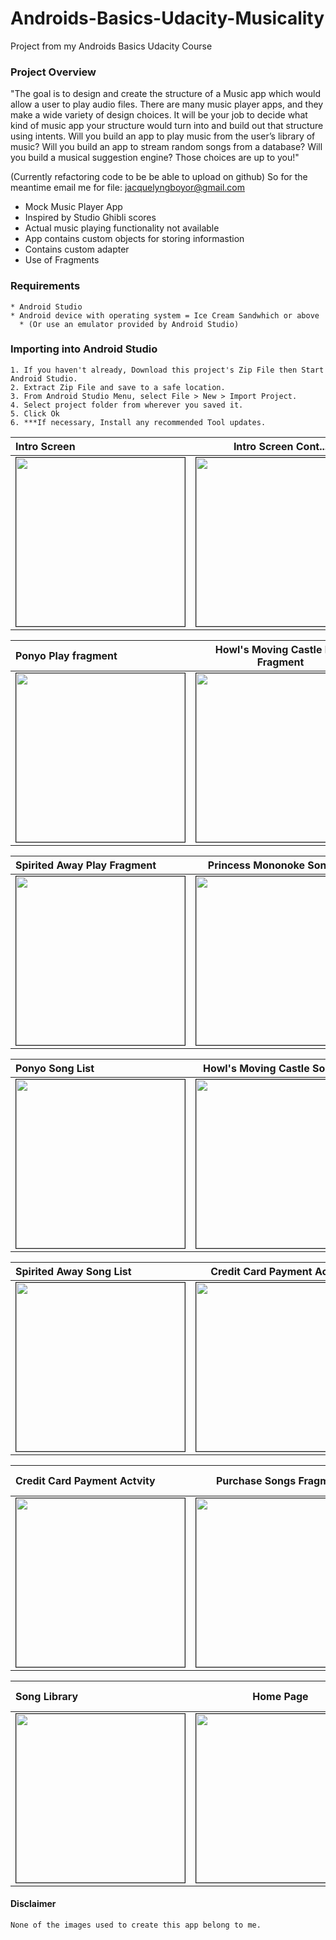 # Androids-Basics-Udacity-Musicality
Project from my Androids Basics Udacity Course

### Project Overview
"The goal is to design and create the structure of a Music app which would allow a user to play audio files. There are many music player apps, and they make a wide variety of design choices. It will be your job to decide what kind of music app your structure would turn into and build out that structure using intents. Will you build an app to play music from the user’s library of music? Will you build an app to stream random songs from a database? Will you build a musical suggestion engine? Those choices are up to you!"


(Currently refactoring code to be be able to upload on github) 
So for the meantime email me for file: jacquelyngboyor@gmail.com
- Mock Music Player App
- Inspired by Studio Ghibli scores
- Actual music playing functionality not available
- App contains custom objects for storing informastion
- Contains custom adapter
- Use of Fragments

### Requirements
```
* Android Studio
* Android device with operating system = Ice Cream Sandwhich or above
  * (Or use an emulator provided by Android Studio)
```
### Importing into Android Studio
```
1. If you haven't already, Download this project's Zip File then Start Android Studio.
2. Extract Zip File and save to a safe location.
3. From Android Studio Menu, select File > New > Import Project.
4. Select project folder from wherever you saved it.
5. Click Ok
6. ***If necessary, Install any recommended Tool updates.
```

|Intro Screen | Intro Screen Cont... | Princess Mononoke Play Fragment|
|:--------- |:----------:|---------:|
|<img src="https://preview.ibb.co/hKSY7b/Screenshot_2017_11_10_09_28_46.png" border="1" width="270px">|<img src="https://preview.ibb.co/cOmAnb/Screenshot_2017_11_10_09_20_59.png" border="1" width="270px">|<img src="https://preview.ibb.co/gQfWtG/Screenshot_2017_11_10_09_27_46.png" border="1" width="270px">|

|Ponyo Play fragment|Howl's Moving Castle Play Fragment|Totoro Play Fragment|
|:--------- |:----------:|---------:|
|<img src="https://preview.ibb.co/dkTjDG/Screenshot_2017_11_10_09_27_26.png" border="1" width="270px">|<img src="https://preview.ibb.co/mNfxYG/Screenshot_2017_11_10_09_27_18.png" border="1" width="270px">|<img src="https://preview.ibb.co/fAWRSb/Screenshot_2017_11_10_09_27_08.png" border="1" width="270px">|

|Spirited Away Play Fragment|Princess Mononoke Song List|Kiki's Delivery Service Song list|
|:--------- |:----------:|---------:|
|<img src="https://preview.ibb.co/e6UrtG/Screenshot_2017_11_10_09_26_56.png" border="1" width="270px">|<img src="https://preview.ibb.co/gFGh0w/Screenshot_2017_11_10_09_26_26.png" border="1" width="270px">|<img src="https://preview.ibb.co/iQtUfw/Screenshot_2017_11_10_09_26_11.png" border="1" width="270px">|

|Ponyo Song List|Howl's Moving Castle Song List|Totoro Song List|
|:--------- |:----------:|---------:|
|<img src="https://preview.ibb.co/niCcYG/Screenshot_2017_11_10_09_25_58.png" border="1" width="270px">|<img src="https://preview.ibb.co/k1LWtG/Screenshot_2017_11_10_09_25_46.png" border="1" width="270px">|<img src="https://preview.ibb.co/epRh0w/Screenshot_2017_11_10_09_25_33.png" border="1" width="270px">|

|Spirited Away Song List|Credit Card Payment Actvity|Credit Card Payment Actvity|
|:--------- |:----------:|---------:|
|<img src="https://preview.ibb.co/iRMRSb/Screenshot_2017_11_10_09_25_00.png" border="1" width="270px">|<img src="https://preview.ibb.co/hrS0nb/Screenshot_2017_11_10_09_24_41.png" border="1" width="270px">|<img src="https://preview.ibb.co/h67cYG/Screenshot_2017_11_10_09_24_31.png" border="1" width="270px">|


|Credit Card Payment Actvity|Purchase Songs Fragment|Purchase Songs Fragment(Checked)|
|:--------- |:----------:|---------:|
|<img src="https://preview.ibb.co/dUHN0w/Screenshot_2017_11_10_09_23_41.png" border="1" width="270px">|<img src="https://preview.ibb.co/fhkaLw/Screenshot_2017_11_10_09_22_49.png" border="1" width="270px">|<img src="https://preview.ibb.co/bzkxYG/Screenshot_2017_11_10_09_22_59.png" border="1" width="270px">|

|Song Library|Home Page|Purchase Songs Fragment(Checked)|
|:--------- |:----------:|---------:|
|<img src="https://preview.ibb.co/hNED7b/Screenshot_2017_11_10_09_22_19.png" border="1" width="270px">|<img src="https://preview.ibb.co/ko4D7b/Screenshot_2017_11_10_09_22_03.png" border="1" width="270px">|


#### Disclaimer
```None of the images used to create this app belong to me.```
